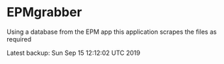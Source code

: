 # EPMgrabber
Using a database from the EPM app this application scrapes the files as required


Latest backup: Sun Sep 15 12:12:02 UTC 2019
